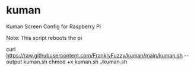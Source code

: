 # kuman

Kuman Screen Config for Raspberry Pi

Note: This script reboots the pi

curl https://raw.githubusercontent.com/FranklyFuzzy/kuman/main/kuman.sh --output kuman.sh
chmod +x kuman.sh
./kuman.sh
